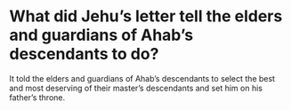 # What did Jehu’s letter tell the elders and guardians of Ahab’s descendants to do?

It told the elders and guardians of Ahab’s descendants to select the best and most deserving of their master’s descendants and set him on his father’s throne.
